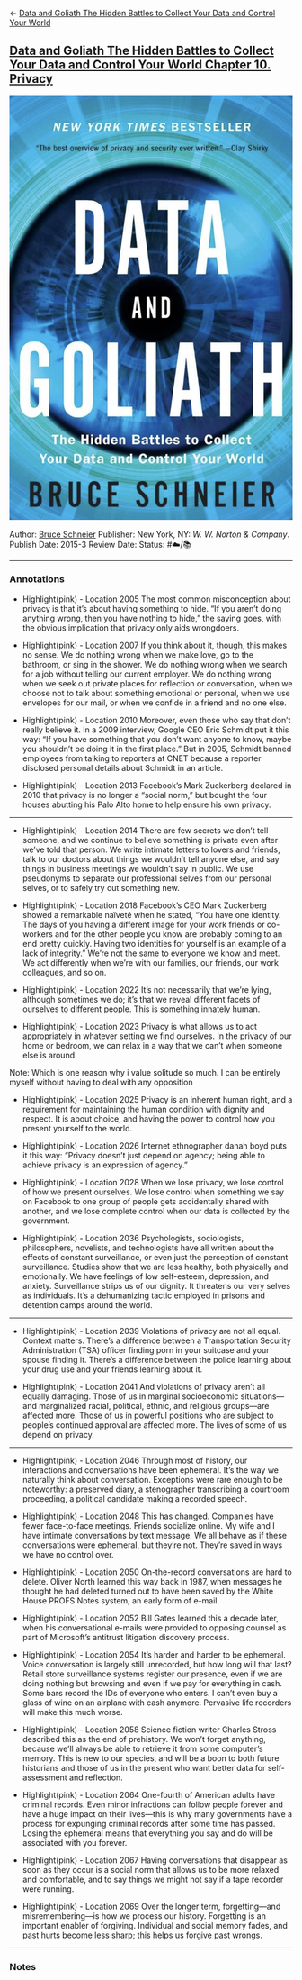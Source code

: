 \<- [Data and Goliath The Hidden Battles to Collect Your Data and Control Your World](Data%20and%20Goliath%20The%20Hidden%20Battles%20to%20Collect%20Your%20Data%20and%20Control%20Your%20World.md)

## [Data and Goliath The Hidden Battles to Collect Your Data and Control Your World Chapter 10. Privacy](https://www.amazon.com/gp/aw/d/B00L3KQ1LI/ref=tmm_kin_swatch_0?ie=UTF8&qid=1661379575&sr=8-1)

![150](%E2%9A%99%EF%B8%8F%20Tools/%F0%9F%93%B8%20Images/6565C83F-7F75-473A-BDEC-7C34C8C66AEF.jpeg)

Author: [Bruce Schneier]()
Publisher: New York, NY: *W. W. Norton & Company*. 
Publish Date: 2015-3
Review Date:
Status: #☁️/📚 

---

### Annotations

* Highlight(pink) - Location 2005
  The most common misconception about privacy is that it’s about having something to hide. “If you aren’t doing anything wrong, then you have nothing to hide,” the saying goes, with the obvious implication that privacy only aids wrongdoers.

* Highlight(pink) - Location 2007
  If you think about it, though, this makes no sense. We do nothing wrong when we make love, go to the bathroom, or sing in the shower. We do nothing wrong when we search for a job without telling our current employer. We do nothing wrong when we seek out private places for reflection or conversation, when we choose not to talk about something emotional or personal, when we use envelopes for our mail, or when we confide in a friend and no one else.

* Highlight(pink) - Location 2010
  Moreover, even those who say that don’t really believe it. In a 2009 interview, Google CEO Eric Schmidt put it this way: “If you have something that you don’t want anyone to know, maybe you shouldn’t be doing it in the first place.” But in 2005, Schmidt banned employees from talking to reporters at CNET because a reporter disclosed personal details about Schmidt in an article.

* Highlight(pink) - Location 2013
  Facebook’s Mark Zuckerberg declared in 2010 that privacy is no longer a “social norm,” but bought the four houses abutting his Palo Alto home to help ensure his own privacy.

---

* Highlight(pink) - Location 2014
  There are few secrets we don’t tell someone, and we continue to believe something is private even after we’ve told that person. We write intimate letters to lovers and friends, talk to our doctors about things we wouldn’t tell anyone else, and say things in business meetings we wouldn’t say in public. We use pseudonyms to separate our professional selves from our personal selves, or to safely try out something new.

* Highlight(pink) - Location 2018
  Facebook’s CEO Mark Zuckerberg showed a remarkable naïveté when he stated, “You have one identity. The days of you having a different image for your work friends or co-workers and for the other people you know are probably coming to an end pretty quickly. Having two identities for yourself is an example of a lack of integrity.” We’re not the same to everyone we know and meet. We act differently when we’re with our families, our friends, our work colleagues, and so on. 

* Highlight(pink) - Location 2022
  It’s not necessarily that we’re lying, although sometimes we do; it’s that we reveal different facets of ourselves to different people. This is something innately human.

* Highlight(pink) - Location 2023
  Privacy is what allows us to act appropriately in whatever setting we find ourselves. In the privacy of our home or bedroom, we can relax in a way that we can’t when someone else is around.

Note: Which is one reason why i value solitude so much. I can be entirely myself without having to deal with any opposition

* Highlight(pink) - Location 2025
  Privacy is an inherent human right, and a requirement for maintaining the human condition with dignity and respect. It is about choice, and having the power to control how you present yourself to the world.

* Highlight(pink) - Location 2026
  Internet ethnographer danah boyd puts it this way: “Privacy doesn’t just depend on agency; being able to achieve privacy is an expression of agency.”

* Highlight(pink) - Location 2028
  When we lose privacy, we lose control of how we present ourselves. We lose control when something we say on Facebook to one group of people gets accidentally shared with another, and we lose complete control when our data is collected by the government.

* Highlight(pink) - Location 2036
  Psychologists, sociologists, philosophers, novelists, and technologists have all written about the effects of constant surveillance, or even just the perception of constant surveillance. Studies show that we are less healthy, both physically and emotionally. We have feelings of low self-esteem, depression, and anxiety. Surveillance strips us of our dignity. It threatens our very selves as individuals. It’s a dehumanizing tactic employed in prisons and detention camps around the world.

---

* Highlight(pink) - Location 2039
  Violations of privacy are not all equal. Context matters. There’s a difference between a Transportation Security Administration (TSA) officer finding porn in your suitcase and your spouse finding it. There’s a difference between the police learning about your drug use and your friends learning about it.

* Highlight(pink) - Location 2041
  And violations of privacy aren’t all equally damaging. Those of us in marginal socioeconomic situations—and marginalized racial, political, ethnic, and religious groups—are affected more. Those of us in powerful positions who are subject to people’s continued approval are affected more. The lives of some of us depend on privacy.

---

* Highlight(pink) - Location 2046
  Through most of history, our interactions and conversations have been ephemeral. It’s the way we naturally think about conversation. Exceptions were rare enough to be noteworthy: a preserved diary, a stenographer transcribing a courtroom proceeding, a political candidate making a recorded speech.

* Highlight(pink) - Location 2048
  This has changed. Companies have fewer face-to-face meetings. Friends socialize online. My wife and I have intimate conversations by text message. We all behave as if these conversations were ephemeral, but they’re not. They’re saved in ways we have no control over.

* Highlight(pink) - Location 2050
  On-the-record conversations are hard to delete. Oliver North learned this way back in 1987, when messages he thought he had deleted turned out to have been saved by the White House PROFS Notes system, an early form of e-mail.

* Highlight(pink) - Location 2052
  Bill Gates learned this a decade later, when his conversational e-mails were provided to opposing counsel as part of Microsoft’s antitrust litigation discovery process.

* Highlight(pink) - Location 2054
  It’s harder and harder to be ephemeral. Voice conversation is largely still unrecorded, but how long will that last? Retail store surveillance systems register our presence, even if we are doing nothing but browsing and even if we pay for everything in cash. Some bars record the IDs of everyone who enters. I can’t even buy a glass of wine on an airplane with cash anymore. Pervasive life recorders will make this much worse.

* Highlight(pink) - Location 2058
  Science fiction writer Charles Stross described this as the end of prehistory. We won’t forget anything, because we’ll always be able to retrieve it from some computer’s memory. This is new to our species, and will be a boon to both future historians and those of us in the present who want better data for self-assessment and reflection.

* Highlight(pink) - Location 2064
  One-fourth of American adults have criminal records. Even minor infractions can follow people forever and have a huge impact on their lives—this is why many governments have a process for expunging criminal records after some time has passed. Losing the ephemeral means that everything you say and do will be associated with you forever.

* Highlight(pink) - Location 2067
  Having conversations that disappear as soon as they occur is a social norm that allows us to be more relaxed and comfortable, and to say things we might not say if a tape recorder were running.

* Highlight(pink) - Location 2069
  Over the longer term, forgetting—and misremembering—is how we process our history. Forgetting is an important enabler of forgiving. Individual and social memory fades, and past hurts become less sharp; this helps us forgive past wrongs.

---

### Notes
